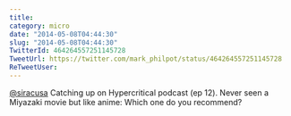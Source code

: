 ```yaml
---
title: 
category: micro
date: "2014-05-08T04:44:30"
slug: "2014-05-08T04:44:30"
TwitterId: 464264557251145728
TweetUrl: https://twitter.com/mark_philpot/status/464264557251145728
ReTweetUser: 
---
```


[@siracusa](https://twitter.com/siracusa) Catching up on Hypercritical podcast (ep 12). Never seen a Miyazaki movie but like anime: Which one do you recommend?
